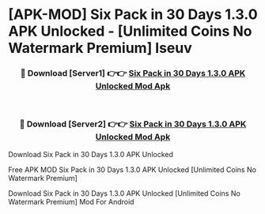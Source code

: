 # [APK-MOD] Six Pack in 30 Days 1.3.0 APK Unlocked - [Unlimited Coins No Watermark Premium] lseuv



<div align="center">
<h3>🔴 Download [Server1] 👉👉 <a href="https://momento.my/?title=Six_Pack_in_30_Days_1.3.0_APK_Unlocked">Six Pack in 30 Days 1.3.0 APK Unlocked Mod Apk</a></h3><br>

<h3>🔴 Download [Server2] 👉👉 <a href="https://momento.my/?title=Six_Pack_in_30_Days_1.3.0_APK_Unlocked">Six Pack in 30 Days 1.3.0 APK Unlocked Mod Apk</a></h3>
</div>



Download Six Pack in 30 Days 1.3.0 APK Unlocked 

Free APK MOD Six Pack in 30 Days 1.3.0 APK Unlocked [Unlimited Coins No Watermark Premium]

Download Six Pack in 30 Days 1.3.0 APK Unlocked [Unlimited Coins No Watermark Premium] Mod For Android
